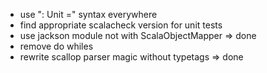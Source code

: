- use ": Unit =" syntax everywhere
- find appropriate scalacheck version for unit tests
- use jackson module not with ScalaObjectMapper => done
- remove do whiles
- rewrite scallop parser magic without typetags => done